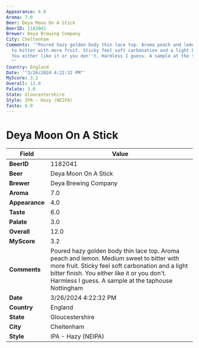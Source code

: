 ```yaml
---
Appearance: 4.0
Aroma: 7.0
Beer: Deya Moon On A Stick
BeerID: 1182041
Brewer: Deya Brewing Company
City: Cheltenham
Comments: '"Poured hazy golden body thin lace top. Aroma peach and lemon. Medium sweet
  to bitter with more fruit. Sticky feel soft carbonation and a light bitter finish.
  You either like it or you don''t. Harmless I guess. A sample at the taphouse Nottingham
  "'
Country: England
Date: '"3/26/2024 4:22:32 PM"'
MyScore: 3.2
Overall: 12.0
Palate: 3.0
State: Gloucestershire
Style: IPA - Hazy (NEIPA)
Taste: 6.0
---
```


# Deya Moon On A Stick

| Field         | Value |
|---------------|-------|
| **BeerID** | 1182041 |
| **Beer** | Deya Moon On A Stick |
| **Brewer** | Deya Brewing Company |
| **Aroma** | 7.0 |
| **Appearance** | 4.0 |
| **Taste** | 6.0 |
| **Palate** | 3.0 |
| **Overall** | 12.0 |
| **MyScore** | 3.2 |
| **Comments** | Poured hazy golden body thin lace top. Aroma peach and lemon. Medium sweet to bitter with more fruit. Sticky feel soft carbonation and a light bitter finish. You either like it or you don't. Harmless I guess. A sample at the taphouse Nottingham  |
| **Date** | 3/26/2024 4:22:32 PM |
| **Country** | England |
| **State** | Gloucestershire |
| **City** | Cheltenham |
| **Style** | IPA - Hazy (NEIPA) |
